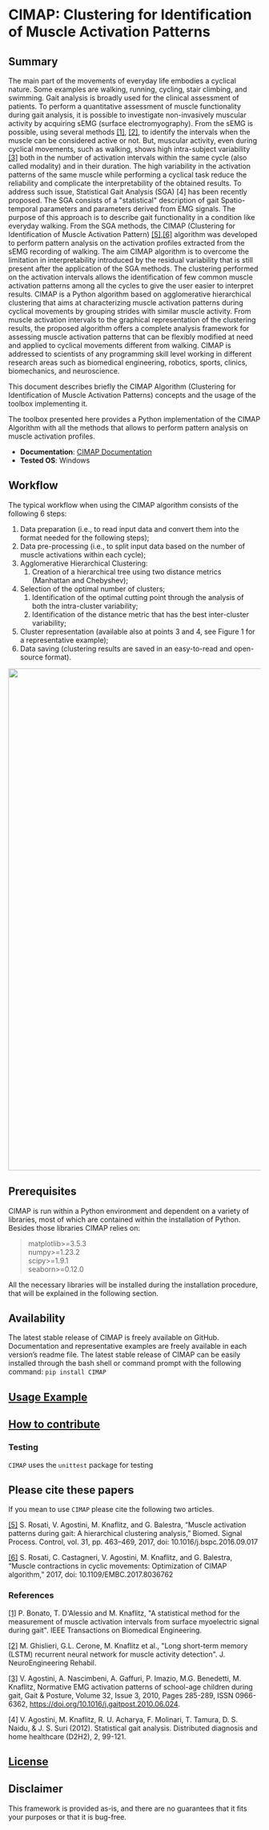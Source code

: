 # CIMAP: Clustering for Identification of Muscle Activation Patterns

## Summary

The main part of the movements of everyday life embodies a cyclical nature. Some examples are walking, running, cycling, stair climbing, and swimming. Gait analysis is broadly used for the clinical assessment of patients. To perform a quantitative assessment of muscle functionality during gait analysis, it is possible to  investigate non-invasively muscular activity by acquiring sEMG (surface electromyography). From the sEMG is possible, using several methods [[1]](https://doi.org/10.1109/10.661154), [[2]](https://doi.org/10.1186/s12984-021-00945-w), to identify the intervals when the muscle can be considered active or not. But, muscular activity, even during cyclical movements, such as walking, shows high intra-subject variability [[3]](https://doi.org/10.1016/j.gaitpost.2010.06.024) both in the number of activation intervals within the same cycle (also called modality) and in their duration. The high variability in the activation patterns of the same muscle while performing a cyclical task reduce the reliability and complicate the interpretability of the obtained results. To address such issue, Statistical Gait Analysis (SGA) [4] has been recently proposed. The SGA consists of a "statistical" description of gait Spatio-temporal parameters and parameters derived from EMG signals. The purpose of this approach is to describe gait functionality in a condition like everyday walking. From the SGA methods, the CIMAP (Clustering for Identification of Muscle Activation Pattern) [[5]](https://doi.org/10.1016/j.bspc.2016.09.017),[[6]](https://doi.org/10.1109/EMBC.2017.8036762) algorithm was developed to perform pattern analysis on the activation profiles extracted from the sEMG recording of walking. The aim CIMAP algorithm is to overcome the  limitation in interpretability introduced by the residual variability that is still present after the application of the SGA methods. The clustering performed on the activation intervals allows the identification of few common muscle activation patterns among all the cycles to give the user easier to interpret results. 
CIMAP is a Python algorithm based on agglomerative hierarchical clustering that aims at characterizing muscle activation patterns during cyclical movements by grouping strides with similar muscle activity. From muscle activation intervals to the graphical representation of the clustering results, the proposed algorithm offers a complete analysis framework for assessing muscle activation patterns that can be flexibly modified at need and applied to cyclical movements different from walking. CIMAP is addressed to scientists of any programming skill level working in different research areas such as biomedical engineering, robotics, sports, clinics, biomechanics, and neuroscience.

 This document describes briefly the CIMAP Algorithm (Clustering for Identification of Muscle Activation Patterns) concepts and the usage of the toolbox implementing it.
 
 The toolbox presented here provides a Python implementation of the CIMAP Algorithm with all the methods that allows to perform pattern analysis on muscle activation profiles.

* **Documentation**: [CIMAP Documentation]()
* **Tested OS**: Windows
 
 ## Workflow
 
 The typical workflow when using the CIMAP algorithm consists of the following 6 steps:
 
1.	Data preparation (i.e., to read input data and convert them into the format needed for the following steps);
2.	Data pre-processing (i.e., to split input data based on the number of muscle activations within each cycle);
3.	Agglomerative Hierarchical Clustering:
      1. Creation of a hierarchical tree using two distance metrics (Manhattan and Chebyshev);
4.	Selection of the optimal number of clusters;
      1.	Identification of the optimal cutting point through the analysis of both the intra-cluster variability;
      2.	Identification of the distance metric that has the best inter-cluster variability;
5.	Cluster representation (available also at points 3 and 4, see Figure 1 for a representative example);
6.	Data saving (clustering results are saved in an easy-to-read and open-source format).


 <img width="1000" src="https://github.com/marcoghislieri/CIMAP/blob/master/docs/source/_static/CIMAPworkflow.png">
 
 ## Prerequisites
 CIMAP is run within a Python environment and dependent on a variety of libraries, most of which are contained within the installation of Python.
 Besides those libraries CIMAP relies on:
 
 >matplotlib>=3.5.3 <br />
 >numpy>=1.23.2 <br />
 >scipy>=1.9.1 <br /> 
 >seaborn>=0.12.0 <br /> 
 
 All the necessary libraries will be installed during the installation procedure, that will be explained in the following section.
 
 ## Availability
 The latest stable release of CIMAP is freely available on GitHub. Documentation and representative examples are freely available in each version’s readme file. The latest stable release of CIMAP can be easily installed through the bash shell or command prompt with the following command: ```pip install CIMAP```

## [Usage Example]()

## [How to contribute]()

### Testing
``CIMAP`` uses the ``unittest`` package for testing

## Please cite these papers
If you mean to use ``CIMAP`` please cite the following two articles.

[[5]](https://doi.org/10.1016/j.bspc.2016.09.017) S. Rosati, V. Agostini, M. Knaflitz, and G. Balestra, “Muscle activation patterns during gait: A hierarchical clustering analysis,” Biomed. Signal Process. Control, vol. 31, pp. 463–469, 2017, doi: 10.1016/j.bspc.2016.09.017

[[6]](https://doi.org/10.1109/EMBC.2017.8036762) S. Rosati, C. Castagneri, V. Agostini, M. Knaflitz, and G. Balestra, “Muscle contractions in cyclic movements: Optimization of CIMAP algorithm,” 2017, doi: 10.1109/EMBC.2017.8036762

### References

[[1]](https://doi.org/10.1109/10.661154) P. Bonato, T. D'Alessio and M. Knaflitz, "A statistical method for the measurement of muscle activation intervals from surface myoelectric signal during gait". IEEE Transactions on Biomedical Engineering.

[[2]](https://doi.org/10.1186/s12984-021-00945-w) M. Ghislieri, G.L. Cerone, M. Knaflitz et al., "Long short-term memory (LSTM) recurrent neural network for muscle activity detection". J. NeuroEngineering Rehabil.

[[3]](https://doi.org/10.1016/j.gaitpost.2010.06.024) V. Agostini, A. Nascimbeni, A. Gaffuri, P. Imazio, M.G. Benedetti, M. Knaflitz, Normative EMG activation patterns of school-age children during gait, Gait & Posture, Volume 32, Issue 3, 2010, Pages 285-289, ISSN 0966-6362, https://doi.org/10.1016/j.gaitpost.2010.06.024.
 
[4] V. Agostini, M. Knaflitz, R. U. Acharya, F. Molinari, T. Tamura, D. S. Naidu, & J. S. Suri (2012). Statistical gait analysis. Distributed diagnosis and home healthcare (D2H2), 2, 99-121.


## [License]()

## Disclaimer
This framework is provided as-is, and there are no guarantees that it fits your purposes or that it is bug-free.

